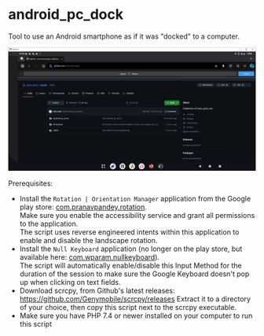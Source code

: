 # android_pc_dock
Tool to use an Android smartphone as if it was "docked" to a computer.

![screenshot](screenshot.png)

Prerequisites:
- Install the `Rotation | Orientation Manager` application from the Google play store: [com.pranavpandey.rotation](https://play.google.com/store/apps/details?id=com.pranavpandey.rotation).\
Make sure you enable the accessibility service and grant all permissions to the application.\
The script uses reverse engineered intents within this application to enable and disable the landscape rotation.
- Install the `Null Keyboard` application (no longer on the play store, but available here: [com.wparam.nullkeyboard](https://apkcombo.com/null-keyboard/com.wparam.nullkeyboard/download/apk)).\
The script will automatically enable/disable this Input Method for the duration of the session to make sure the Google Keyboard doesn't pop up when clicking on text fields.
- Download scrcpy, from Github's latest releases: https://github.com/Genymobile/scrcpy/releases
Extract it to a directory of your choice, then copy this script next to the scrcpy executable.
- Make sure you have PHP 7.4 or newer installed on your computer to run this script
